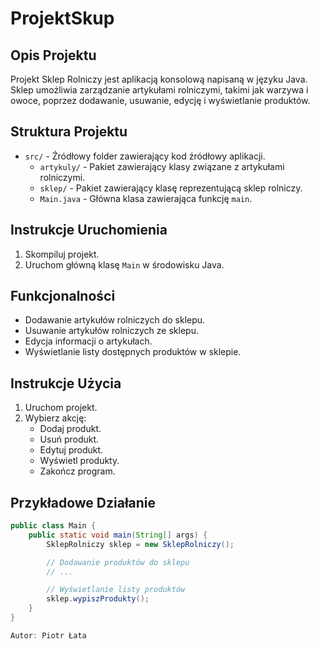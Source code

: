 # ProjektSkup

## Opis Projektu
Projekt Sklep Rolniczy jest aplikacją konsolową napisaną w języku Java. Sklep umożliwia zarządzanie artykułami rolniczymi, takimi jak warzywa i owoce, poprzez dodawanie, usuwanie, edycję i wyświetlanie produktów.

## Struktura Projektu
- `src/` - Źródłowy folder zawierający kod źródłowy aplikacji.
  - `artykuly/` - Pakiet zawierający klasy związane z artykułami rolniczymi.
  - `sklep/` - Pakiet zawierający klasę reprezentującą sklep rolniczy.
  - `Main.java` - Główna klasa zawierająca funkcję `main`.

## Instrukcje Uruchomienia
1. Skompiluj projekt.
2. Uruchom główną klasę `Main` w środowisku Java.

## Funkcjonalności
- Dodawanie artykułów rolniczych do sklepu.
- Usuwanie artykułów rolniczych ze sklepu.
- Edycja informacji o artykułach.
- Wyświetlanie listy dostępnych produktów w sklepie.

## Instrukcje Użycia
1. Uruchom projekt.
2. Wybierz akcję:
   - Dodaj produkt.
   - Usuń produkt.
   - Edytuj produkt.
   - Wyświetl produkty.
   - Zakończ program.

## Przykładowe Działanie
```java
public class Main {
    public static void main(String[] args) {
        SklepRolniczy sklep = new SklepRolniczy();

        // Dodawanie produktów do sklepu
        // ...

        // Wyświetlanie listy produktów
        sklep.wypiszProdukty();
    }
}

Autor: Piotr Łata 
